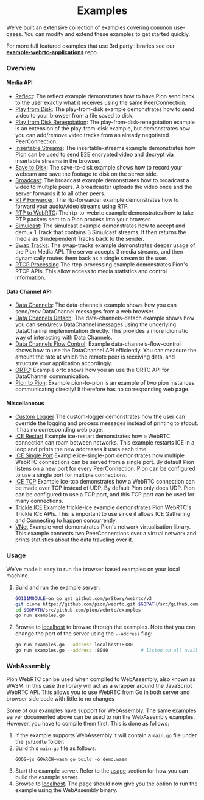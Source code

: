 <h1 align="center">
  Examples
</h1>

We've built an extensive collection of examples covering common use-cases. You can modify and extend these examples to get started quickly.

For more full featured examples that use 3rd party libraries see our **[example-webrtc-applications](https://github.com/pion/example-webrtc-applications)** repo.

### Overview

#### Media API

- [Reflect](reflect): The reflect example demonstrates how to have Pion send back to the user exactly what it receives using the same PeerConnection.
- [Play from Disk](play-from-disk): The play-from-disk example demonstrates how to send video to your browser from a file saved to disk.
- [Play from Disk Renegotation](play-from-disk-renegotation): The play-from-disk-renegotation example is an extension of the play-from-disk example, but demonstrates how you can add/remove video tracks from an already negotiated PeerConnection.
- [Insertable Streams](insertable-streams): The insertable-streams example demonstrates how Pion can be used to send E2E encrypted video and decrypt via insertable streams in the browser.
- [Save to Disk](save-to-disk): The save-to-disk example shows how to record your webcam and save the footage to disk on the server side.
- [Broadcast](broadcast): The broadcast example demonstrates how to broadcast a video to multiple peers. A broadcaster uploads the video once and the server forwards it to all other peers.
- [RTP Forwarder](rtp-forwarder): The rtp-forwarder example demonstrates how to forward your audio/video streams using RTP.
- [RTP to WebRTC](rtp-to-webrtc): The rtp-to-webrtc example demonstrates how to take RTP packets sent to a Pion process into your browser.
- [Simulcast](simulcast): The simulcast example demonstrates how to accept and demux 1 Track that contains 3 Simulcast streams. It then returns the media as 3 independent Tracks back to the sender.
- [Swap Tracks](swap-tracks): The swap-tracks example demonstrates deeper usage of the Pion Media API. The server accepts 3 media streams, and then dynamically routes them back as a single stream to the user.
- [RTCP Processing](rtcp-processing) The rtcp-processing example demonstrates Pion's RTCP APIs. This allow access to media statistics and control information.

#### Data Channel API

- [Data Channels](data-channels): The data-channels example shows how you can send/recv DataChannel messages from a web browser.
- [Data Channels Detach](data-channels-detach): The data-channels-detach example shows how you can send/recv DataChannel messages using the underlying DataChannel implementation directly. This provides a more idiomatic way of interacting with Data Channels.
- [Data Channels Flow Control](data-channels-flow-control): Example data-channels-flow-control shows how to use the DataChannel API efficiently. You can measure the amount the rate at which the remote peer is receiving data, and structure your application accordingly.
- [ORTC](ortc): Example ortc shows how you an use the ORTC API for DataChannel communication.
- [Pion to Pion](pion-to-pion): Example pion-to-pion is an example of two pion instances communicating directly! It therefore has no corresponding web page.

#### Miscellaneous

- [Custom Logger](custom-logger) The custom-logger demonstrates how the user can override the logging and process messages instead of printing to stdout. It has no corresponding web page.
- [ICE Restart](ice-restart) Example ice-restart demonstrates how a WebRTC connection can roam between networks. This example restarts ICE in a loop and prints the new addresses it uses each time.
- [ICE Single Port](ice-single-port) Example ice-single-port demonstrates how multiple WebRTC connections can be served from a single port. By default Pion listens on a new port for every PeerConnection. Pion can be configured to use a single port for multiple connections.
- [ICE TCP](ice-tcp) Example ice-tcp demonstrates how a WebRTC connection can be made over TCP instead of UDP. By default Pion only does UDP. Pion can be configured to use a TCP port, and this TCP port can be used for many connections.
- [Trickle ICE](trickle-ice) Example trickle-ice example demonstrates Pion WebRTC's Trickle ICE APIs. This is important to use since it allows ICE Gathering and Connecting to happen concurrently.
- [VNet](vnet) Example vnet demonstrates Pion's network virtualisation library. This example connects two PeerConnections over a virtual network and prints statistics about the data traveling over it.

### Usage

We've made it easy to run the browser based examples on your local machine.

1. Build and run the example server:

   ```sh
   GO111MODULE=on go get github.com/prStory/webrtc/v3
   git clone https://github.com/pion/webrtc.git $GOPATH/src/github.com/pion/webrtc
   cd $GOPATH/src/github.com/pion/webrtc/examples
   go run examples.go
   ```

2. Browse to [localhost](http://localhost) to browse through the examples. Note that you can change the port of the server using the `--address` flag:
   ```sh
   go run examples.go --address localhost:8080
   go run examples.go --address :8080            # listen on all available interfaces
   ```

### WebAssembly

Pion WebRTC can be used when compiled to WebAssembly, also known as WASM. In
this case the library will act as a wrapper around the JavaScript WebRTC API.
This allows you to use WebRTC from Go in both server and browser side code with
little to no changes

Some of our examples have support for WebAssembly. The same examples server documented above can be used to run the WebAssembly examples. However, you have to compile them first. This is done as follows:

1. If the example supports WebAssembly it will contain a `main.go` file under the `jsfiddle` folder.
2. Build this `main.go` file as follows:
   ```
   GOOS=js GOARCH=wasm go build -o demo.wasm
   ```
3. Start the example server. Refer to the [usage](#usage) section for how you can build the example server.
4. Browse to [localhost](http://localhost). The page should now give you the option to run the example using the WebAssembly binary.
